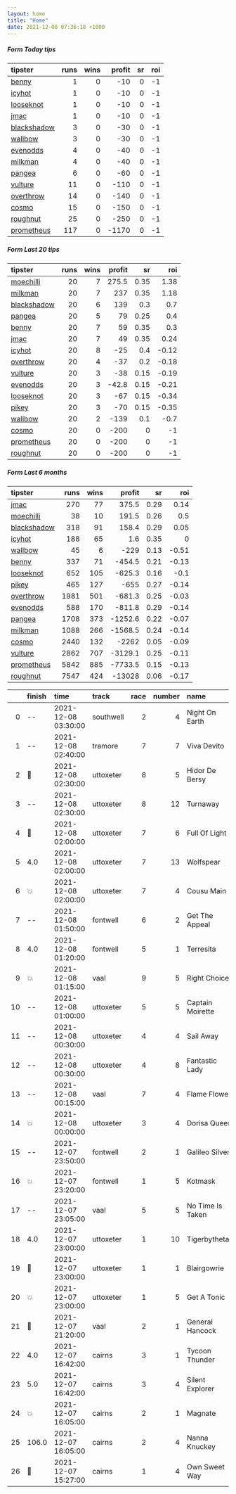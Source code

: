 ```yaml
---   
layout: home  
title: "Home"   
date: 2021-12-08 07:36:18 +1000  
---   
```



##### Form Today tips   

| tipster                                                         |   runs |   wins |   profit |   sr |   roi |
|:----------------------------------------------------------------|-------:|-------:|---------:|-----:|------:|
| [benny](https://mrwayneo.github.io/tips/benny.html)             |      1 |      0 |      -10 |    0 |    -1 |
| [icyhot](https://mrwayneo.github.io/tips/icyhot.html)           |      1 |      0 |      -10 |    0 |    -1 |
| [looseknot](https://mrwayneo.github.io/tips/looseknot.html)     |      1 |      0 |      -10 |    0 |    -1 |
| [jmac](https://mrwayneo.github.io/tips/jmac.html)               |      1 |      0 |      -10 |    0 |    -1 |
| [blackshadow](https://mrwayneo.github.io/tips/blackshadow.html) |      3 |      0 |      -30 |    0 |    -1 |
| [wallbow](https://mrwayneo.github.io/tips/wallbow.html)         |      3 |      0 |      -30 |    0 |    -1 |
| [evenodds](https://mrwayneo.github.io/tips/evenodds.html)       |      4 |      0 |      -40 |    0 |    -1 |
| [milkman](https://mrwayneo.github.io/tips/milkman.html)         |      4 |      0 |      -40 |    0 |    -1 |
| [pangea](https://mrwayneo.github.io/tips/pangea.html)           |      6 |      0 |      -60 |    0 |    -1 |
| [vulture](https://mrwayneo.github.io/tips/vulture.html)         |     11 |      0 |     -110 |    0 |    -1 |
| [overthrow](https://mrwayneo.github.io/tips/overthrow.html)     |     14 |      0 |     -140 |    0 |    -1 |
| [cosmo](https://mrwayneo.github.io/tips/cosmo.html)             |     15 |      0 |     -150 |    0 |    -1 |
| [roughnut](https://mrwayneo.github.io/tips/roughnut.html)       |     25 |      0 |     -250 |    0 |    -1 |
| [prometheus](https://mrwayneo.github.io/tips/prometheus.html)   |    117 |      0 |    -1170 |    0 |    -1 |

##### Form Last 20 tips   

| tipster                                                         |   runs |   wins |   profit |   sr |   roi |
|:----------------------------------------------------------------|-------:|-------:|---------:|-----:|------:|
| [moechilli](https://mrwayneo.github.io/tips/moechilli.html)     |     20 |      7 |    275.5 | 0.35 |  1.38 |
| [milkman](https://mrwayneo.github.io/tips/milkman.html)         |     20 |      7 |    237   | 0.35 |  1.18 |
| [blackshadow](https://mrwayneo.github.io/tips/blackshadow.html) |     20 |      6 |    139   | 0.3  |  0.7  |
| [pangea](https://mrwayneo.github.io/tips/pangea.html)           |     20 |      5 |     79   | 0.25 |  0.4  |
| [benny](https://mrwayneo.github.io/tips/benny.html)             |     20 |      7 |     59   | 0.35 |  0.3  |
| [jmac](https://mrwayneo.github.io/tips/jmac.html)               |     20 |      7 |     49   | 0.35 |  0.24 |
| [icyhot](https://mrwayneo.github.io/tips/icyhot.html)           |     20 |      8 |    -25   | 0.4  | -0.12 |
| [overthrow](https://mrwayneo.github.io/tips/overthrow.html)     |     20 |      4 |    -37   | 0.2  | -0.18 |
| [vulture](https://mrwayneo.github.io/tips/vulture.html)         |     20 |      3 |    -38   | 0.15 | -0.19 |
| [evenodds](https://mrwayneo.github.io/tips/evenodds.html)       |     20 |      3 |    -42.8 | 0.15 | -0.21 |
| [looseknot](https://mrwayneo.github.io/tips/looseknot.html)     |     20 |      3 |    -67   | 0.15 | -0.34 |
| [pikey](https://mrwayneo.github.io/tips/pikey.html)             |     20 |      3 |    -70   | 0.15 | -0.35 |
| [wallbow](https://mrwayneo.github.io/tips/wallbow.html)         |     20 |      2 |   -139   | 0.1  | -0.7  |
| [cosmo](https://mrwayneo.github.io/tips/cosmo.html)             |     20 |      0 |   -200   | 0    | -1    |
| [prometheus](https://mrwayneo.github.io/tips/prometheus.html)   |     20 |      0 |   -200   | 0    | -1    |
| [roughnut](https://mrwayneo.github.io/tips/roughnut.html)       |     20 |      0 |   -200   | 0    | -1    |

##### Form Last 6 months   

| tipster                                                         |   runs |   wins |   profit |   sr |   roi |
|:----------------------------------------------------------------|-------:|-------:|---------:|-----:|------:|
| [jmac](https://mrwayneo.github.io/tips/jmac.html)               |    270 |     77 |    375.5 | 0.29 |  0.14 |
| [moechilli](https://mrwayneo.github.io/tips/moechilli.html)     |     38 |     10 |    191.5 | 0.26 |  0.5  |
| [blackshadow](https://mrwayneo.github.io/tips/blackshadow.html) |    318 |     91 |    158.4 | 0.29 |  0.05 |
| [icyhot](https://mrwayneo.github.io/tips/icyhot.html)           |    188 |     65 |      1.6 | 0.35 |  0    |
| [wallbow](https://mrwayneo.github.io/tips/wallbow.html)         |     45 |      6 |   -229   | 0.13 | -0.51 |
| [benny](https://mrwayneo.github.io/tips/benny.html)             |    337 |     71 |   -454.5 | 0.21 | -0.13 |
| [looseknot](https://mrwayneo.github.io/tips/looseknot.html)     |    652 |    105 |   -625.3 | 0.16 | -0.1  |
| [pikey](https://mrwayneo.github.io/tips/pikey.html)             |    465 |    127 |   -655   | 0.27 | -0.14 |
| [overthrow](https://mrwayneo.github.io/tips/overthrow.html)     |   1981 |    501 |   -681.3 | 0.25 | -0.03 |
| [evenodds](https://mrwayneo.github.io/tips/evenodds.html)       |    588 |    170 |   -811.8 | 0.29 | -0.14 |
| [pangea](https://mrwayneo.github.io/tips/pangea.html)           |   1708 |    373 |  -1252.6 | 0.22 | -0.07 |
| [milkman](https://mrwayneo.github.io/tips/milkman.html)         |   1088 |    266 |  -1568.5 | 0.24 | -0.14 |
| [cosmo](https://mrwayneo.github.io/tips/cosmo.html)             |   2440 |    132 |  -2262   | 0.05 | -0.09 |
| [vulture](https://mrwayneo.github.io/tips/vulture.html)         |   2862 |    707 |  -3129.1 | 0.25 | -0.11 |
| [prometheus](https://mrwayneo.github.io/tips/prometheus.html)   |   5842 |    885 |  -7733.5 | 0.15 | -0.13 |
| [roughnut](https://mrwayneo.github.io/tips/roughnut.html)       |   7547 |    424 | -13028   | 0.06 | -0.17 |

|    | finish            | time                | track     |   race |   number | name             |   odds | tipster              |
|---:|:------------------|:--------------------|:----------|-------:|---------:|:-----------------|-------:|:---------------------|
|  0 | --                | 2021-12-08 03:30:00 | southwell |      2 |        4 | Night On Earth   |   4.8  | vulture              |
|  1 | --                | 2021-12-08 02:40:00 | tramore   |      7 |        7 | Viva Devito      |   2    | overthrow            |
|  2 | :3rd_place_medal: | 2021-12-08 02:30:00 | uttoxeter |      8 |        5 | Hidor De Bersy   |   2.1  | milkman              |
|  3 | --                | 2021-12-08 02:30:00 | uttoxeter |      8 |       12 | Turnaway         |  19    | overthrow            |
|  4 | :2nd_place_medal: | 2021-12-08 02:00:00 | uttoxeter |      7 |        6 | Full Of Light    |   3.4  | pangea,overthrow     |
|  5 | 4.0               | 2021-12-08 02:00:00 | uttoxeter |      7 |       13 | Wolfspear        |   3.7  | overthrow,milkman    |
|  6 | :boom:            | 2021-12-08 02:00:00 | uttoxeter |      7 |        4 | Cousu Main       |   2.4  | overthrow            |
|  7 | --                | 2021-12-08 01:50:00 | fontwell  |      6 |        2 | Get The Appeal   |   3.9  | overthrow            |
|  8 | 4.0               | 2021-12-08 01:20:00 | fontwell  |      5 |        1 | Terresita        |   9.5  | milkman              |
|  9 | :boom:            | 2021-12-08 01:15:00 | vaal      |      9 |        5 | Right Choice     |   0    | vulture              |
| 10 | --                | 2021-12-08 01:00:00 | uttoxeter |      5 |        5 | Captain Moirette |  15    | overthrow            |
| 11 | --                | 2021-12-08 00:30:00 | uttoxeter |      4 |        4 | Sail Away        |   5    | overthrow            |
| 12 | --                | 2021-12-08 00:30:00 | uttoxeter |      4 |        8 | Fantastic Lady   |  26    | overthrow            |
| 13 | --                | 2021-12-08 00:15:00 | vaal      |      7 |        4 | Flame Flower     |   0    | milkman              |
| 14 | :boom:            | 2021-12-08 00:00:00 | uttoxeter |      3 |        4 | Dorisa Queen     |   3    | overthrow            |
| 15 | --                | 2021-12-07 23:50:00 | fontwell  |      2 |        1 | Galileo Silver   |   2.8  | overthrow            |
| 16 | :boom:            | 2021-12-07 23:20:00 | fontwell  |      1 |        5 | Kotmask          |   7    | looseknot            |
| 17 | --                | 2021-12-07 23:05:00 | vaal      |      5 |        5 | No Time Is Taken |   0    | vulture,milkman      |
| 18 | 4.0               | 2021-12-07 23:00:00 | uttoxeter |      1 |       10 | Tigerbythetail   |   3.3  | overthrow            |
| 19 | :3rd_place_medal: | 2021-12-07 23:00:00 | uttoxeter |      1 |        1 | Blairgowrie      |   3.9  | overthrow            |
| 20 | :boom:            | 2021-12-07 23:00:00 | uttoxeter |      1 |        5 | Get A Tonic      |   2.8  | overthrow            |
| 21 | :2nd_place_medal: | 2021-12-07 21:20:00 | vaal      |      2 |        1 | General Hancock  |   0    | vulture              |
| 22 | 4.0               | 2021-12-07 16:42:00 | cairns    |      3 |        1 | Tycoon Thunder   |   7    | looseknot            |
| 23 | 5.0               | 2021-12-07 16:42:00 | cairns    |      3 |        4 | Silent Explorer  |   5    | evenodds,blackshadow |
| 24 | :boom:            | 2021-12-07 16:05:00 | cairns    |      2 |        1 | Magnate          |   2.6  | moechilli            |
| 25 | 106.0             | 2021-12-07 16:05:00 | cairns    |      2 |        4 | Nanna Knuckey    |   1.67 | evenodds,overthrow   |
| 26 | :2nd_place_medal: | 2021-12-07 15:27:00 | cairns    |      1 |        4 | Own Sweet Way    |   4.75 | pangea               |